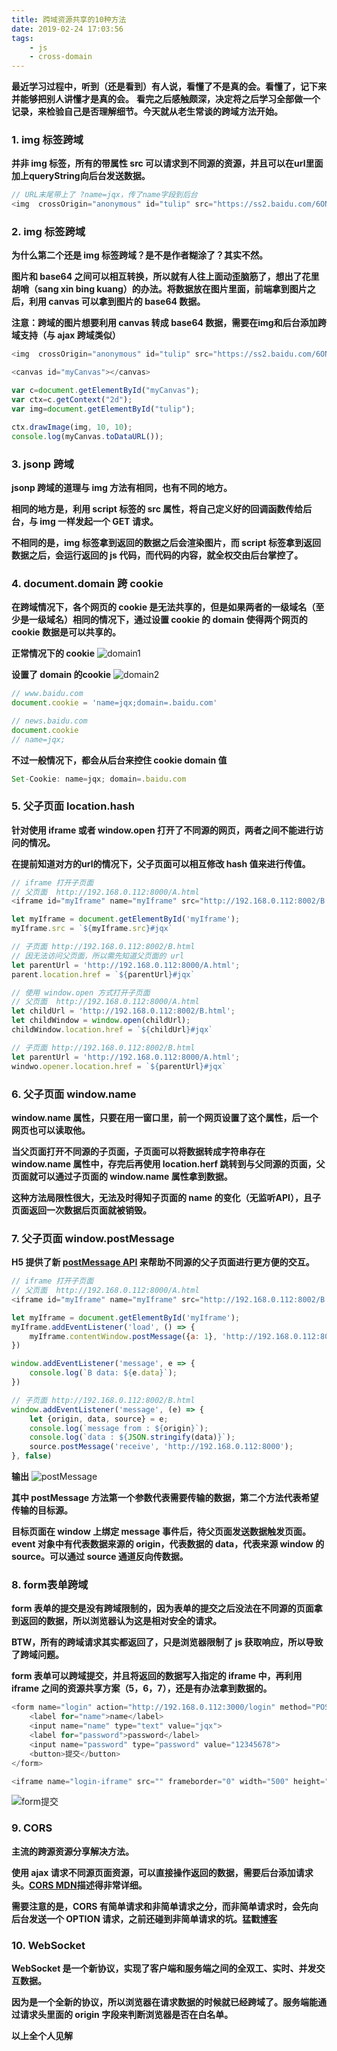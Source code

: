 ```yaml
---
title: 跨域资源共享的10种方法
date: 2019-02-24 17:03:56
tags:
    - js
    - cross-domain
---
```


**最近学习过程中，听到（还是看到）有人说，看懂了不是真的会。看懂了，记下来并能够把别人讲懂才是真的会。**
**看完之后感触颇深，决定将之后学习全部做一个记录，来检验自己是否理解细节。今天就从老生常谈的跨域方法开始。**

### 1. img 标签跨域

**并非 img 标签，所有的带属性 src 可以请求到不同源的资源，并且可以在url里面加上queryString向后台发送数据。**

``` js
// URL末尾带上了 ?name=jqx，传了name字段到后台
<img  crossOrigin="anonymous" id="tulip" src="https://ss2.baidu.com/6ONYsjip0QIZ8tyhnq/it/u=489343535,3713603063&fm=58?name=jqx" alt="The Tulip" />
```

### 2. img 标签跨域

**为什么第二个还是 img 标签跨域？是不是作者糊涂了？其实不然。**

**图片和 base64 之间可以相互转换，所以就有人往上面动歪脑筋了，想出了花里胡哨（sang xin bing kuang）的办法。将数据放在图片里面，前端拿到图片之后，利用 canvas 可以拿到图片的 base64 数据。**

**注意：跨域的图片想要利用 canvas 转成 base64 数据，需要在img和后台添加跨域支持（与 ajax 跨域类似）**

``` js
<img  crossOrigin="anonymous" id="tulip" src="https://ss2.baidu.com/6ONYsjip0QIZ8tyhnq/it/u=489343535,3713603063&fm=58?name=jqx"/>

<canvas id="myCanvas"></canvas>

var c=document.getElementById("myCanvas");
var ctx=c.getContext("2d");
var img=document.getElementById("tulip");

ctx.drawImage(img, 10, 10);
console.log(myCanvas.toDataURL());
```

### 3. jsonp 跨域

**jsonp 跨域的道理与 img 方法有相同，也有不同的地方。**

**相同的地方是，利用 script 标签的 src 属性，将自己定义好的回调函数传给后台，与 img 一样发起一个 GET 请求。**

**不相同的是，img 标签拿到返回的数据之后会渲染图片，而 script 标签拿到返回数据之后，会运行返回的 js 代码，而代码的内容，就全权交由后台掌控了。**

### 4. document.domain 跨 cookie

**在跨域情况下，各个网页的 cookie 是无法共享的，但是如果两者的一级域名（至少是一级域名）相同的情况下，通过设置 cookie 的 domain 使得两个网页的 cookie 数据是可以共享的。**

**正常情况下的 cookie**
![domain1](../../../../img/cross-domain-methiod/domain1.png)

**设置了 domain 的cookie**
![domain2](../../../../img/cross-domain-methiod/domain2.png)

``` js
// www.baidu.com
document.cookie = 'name=jqx;domain=.baidu.com'

// news.baidu.com
document.cookie
// name=jqx;
```

**不过一般情况下，都会从后台来控住 cookie domain 值**

``` js
Set-Cookie: name=jqx; domain=.baidu.com
```

### 5. 父子页面 location.hash

**针对使用 iframe 或者 window.open 打开了不同源的网页，两者之间不能进行访问的情况。**

**在提前知道对方的url的情况下，父子页面可以相互修改 hash 值来进行传值。**

``` js
// iframe 打开子页面
// 父页面  http://192.168.0.112:8000/A.html
<iframe id="myIframe" name="myIframe" src="http://192.168.0.112:8002/B.html" frameborder="0"></iframe>

let myIframe = document.getElementById('myIframe');
myIframe.src = `${myIframe.src}#jqx`

// 子页面 http://192.168.0.112:8002/B.html
// 因无法访问父页面，所以需先知道父页面的 url
let parentUrl = 'http://192.168.0.112:8000/A.html';
parent.location.href = `${parentUrl}#jqx`

// 使用 window.open 方式打开子页面
// 父页面  http://192.168.0.112:8000/A.html
let childUrl = 'http://192.168.0.112:8002/B.html';
let childWindow = window.open(childUrl);
childWindow.location.href = `${childUrl}#jqx`

// 子页面 http://192.168.0.112:8002/B.html
let parentUrl = 'http://192.168.0.112:8000/A.html';
windwo.opener.location.href = `${parentUrl}#jqx`
```

### 6. 父子页面 window.name
**window.name 属性，只要在用一窗口里，前一个网页设置了这个属性，后一个网页也可以读取他。**

**当父页面打开不同源的子页面，子页面可以将数据转成字符串存在 window.name 属性中，存完后再使用 location.herf 跳转到与父同源的页面，父页面就可以通过子页面的 window.name 属性拿到数据。**

**这种方法局限性很大，无法及时得知子页面的 name 的变化（无监听API），且子页面返回一次数据后页面就被销毁。**

### 7. 父子页面 window.postMessage
**H5 提供了新 [postMessage API](https://developer.mozilla.org/en-US/docs/Web/API/Window/postMessage) 来帮助不同源的父子页面进行更方便的交互。**

``` js
// iframe 打开子页面
// 父页面  http://192.168.0.112:8000/A.html
<iframe id="myIframe" name="myIframe" src="http://192.168.0.112:8002/B.html" frameborder="0"></iframe>

let myIframe = document.getElementById('myIframe');
myIframe.addEventListener('load', () => {
    myIframe.contentWindow.postMessage({a: 1}, 'http://192.168.0.112:8002');
})

window.addEventListener('message', e => {
    console.log(`B data: ${e.data}`);
})

// 子页面 http://192.168.0.112:8002/B.html
window.addEventListener('message', (e) => {
    let {origin, data, source} = e;
    console.log(`message from : ${origin}`);
    console.log(`data : ${JSON.stringify(data)}`);
    source.postMessage('receive', 'http://192.168.0.112:8000');
}, false)
```

**输出**
![postMessage](../../../../img/cross-domain-methiod/postMessage.png)

**其中 postMessage 方法第一个参数代表需要传输的数据，第二个方法代表希望传输的目标源。**

**目标页面在 window 上绑定 message 事件后，待父页面发送数据触发页面。event 对象中有代表数据来源的 origin，代表数据的 data，代表来源 window 的 source。可以通过 source 通道反向传数据。**

### 8. form表单跨域
**form 表单的提交是没有跨域限制的，因为表单的提交之后没法在不同源的页面拿到返回的数据，所以浏览器认为这是相对安全的请求。**

**BTW，所有的跨域请求其实都返回了，只是浏览器限制了 js 获取响应，所以导致了跨域问题。**

**form 表单可以跨域提交，并且将返回的数据写入指定的 iframe 中，再利用 iframe 之间的资源共享方案（5，6，7），还是有办法拿到数据的。**

``` js
<form name="login" action="http://192.168.0.112:3000/login" method="POST" enctype="multipart/form-data" target="login-iframe">
    <label for="name">name</label>
    <input name="name" type="text" value="jqx">
    <label for="password">password</label>
    <input name="password" type="password" value="12345678">
    <button>提交</button>
</form>

<iframe name="login-iframe" src="" frameborder="0" width="500" height="500"></iframe>
```

![form提交](../../../../img/cross-domain-methiod/form.png)

### 9. CORS
**主流的跨源资源分享解决方法。**

**使用 ajax 请求不同源页面资源，可以直接操作返回的数据，需要后台添加请求头。[CORS MDN](https://developer.mozilla.org/en-US/docs/Web/HTTP/CORS)描述得非常详细。**

**需要注意的是，CORS 有简单请求和非简单请求之分，而非简单请求时，会先向后台发送一个 OPTION 请求，之前还碰到非简单请求的坑。猛戳[博客](../../../../2018/08/29/axios-CORS/)**

### 10. WebSocket
**WebSocket 是一个新协议，实现了客户端和服务端之间的全双工、实时、并发交互数据。**

**因为是一个全新的协议，所以浏览器在请求数据的时候就已经跨域了。服务端能通过请求头里面的 origin 字段来判断浏览器是否在白名单。**

**以上全个人见解**